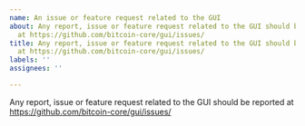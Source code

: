 ```yaml
---
name: An issue or feature request related to the GUI
about: Any report, issue or feature request related to the GUI should be reported
  at https://github.com/bitcoin-core/gui/issues/
title: Any report, issue or feature request related to the GUI should be reported
  at https://github.com/bitcoin-core/gui/issues/
labels: ''
assignees: ''

---
```


Any report, issue or feature request related to the GUI should be reported at
https://github.com/bitcoin-core/gui/issues/
